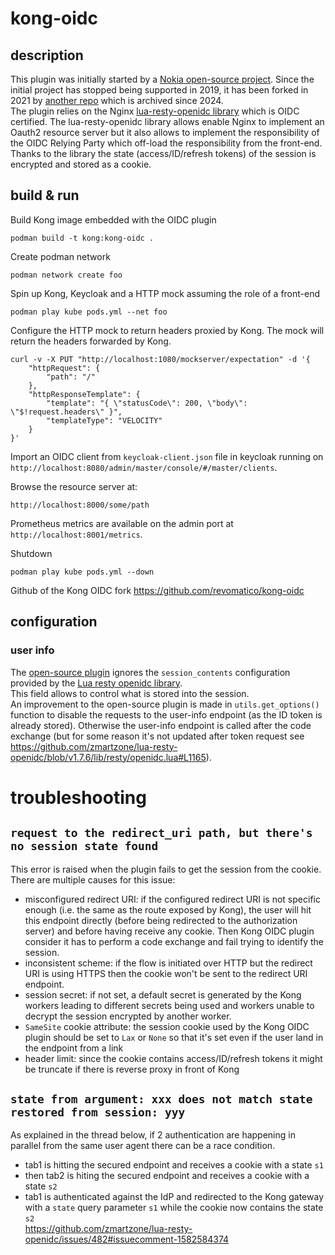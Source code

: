 # kong-oidc
## description
This plugin was initially started by a [Nokia open-source project](https://github.com/nokia/kong-oidc). Since the initial project has stopped being supported in 2019, it has been forked in 2021 by [another repo](https://github.com/revomatico/kong-oidc) which is archived since 2024.  
The plugin relies on the Nginx [lua-resty-openidc library](https://github.com/zmartzone/lua-resty-openidc) which is OIDC certified.
The lua-resty-openidc library allows enable Nginx to implement an Oauth2 resource server but it also allows to implement the responsibility of the OIDC Relying Party which off-load the responsibility from the front-end. Thanks to the library the state (access/ID/refresh tokens) of the session is encrypted and stored as a cookie.

## build & run
Build Kong image embedded with the OIDC plugin
```
podman build -t kong:kong-oidc .
```

Create podman network
```
podman network create foo
```

Spin up Kong, Keycloak and a HTTP mock assuming the role of a front-end
```
podman play kube pods.yml --net foo
```

Configure the HTTP mock to return headers proxied by Kong. The mock will return the headers forwarded by Kong.
```
curl -v -X PUT "http://localhost:1080/mockserver/expectation" -d '{
    "httpRequest": {
        "path": "/"
    },
    "httpResponseTemplate": {
        "template": "{ \"statusCode\": 200, \"body\": \"$!request.headers\" }",
        "templateType": "VELOCITY"
    }
}'
```

Import an OIDC client from `keycloak-client.json` file in keycloak running on `http://localhost:8080/admin/master/console/#/master/clients`.  

Browse the resource server at:
```
http://localhost:8000/some/path
```

Prometheus metrics are available on the admin port at `http://localhost:8001/metrics`.  

Shutdown
```
podman play kube pods.yml --down
```

Github of the Kong OIDC fork https://github.com/revomatico/kong-oidc

## configuration
### user info
The [open-source plugin](https://github.com/revomatico/kong-oidc) ignores the `session_contents` configuration provided by the [Lua resty openidc library](https://github.com/zmartzone/lua-resty-openidc/tree/v1.7.6?tab=readme-ov-file#sample-configuration-for-google-signin).  
This field allows to control what is stored into the session.  
An improvement to the open-source plugin is made in `utils.get_options()` function to disable the requests to the user-info endpoint (as the ID token is already stored). Otherwise the user-info endpoint is called after the code exchange (but for some reason it's not updated after token request see https://github.com/zmartzone/lua-resty-openidc/blob/v1.7.6/lib/resty/openidc.lua#L1165).

# troubleshooting
## `request to the redirect_uri path, but there's no session state found`
This error is raised when the plugin fails to get the session from the cookie.  
There are multiple causes for this issue:
- misconfigured redirect URI: if the configured redirect URI is not specific enough (i.e. the same as the route exposed by Kong), the user will hit this endpoint directly (before being redirected to the authorization server) and before having receive any cookie. Then Kong OIDC plugin consider it has to perform a code exchange and fail trying to identify the session.
- inconsistent scheme: if the flow is initiated over HTTP but the redirect URI is using HTTPS then the cookie won't be sent to the redirect URI endpoint.
- session secret: if not set, a default secret is generated by the Kong workers leading to different secrets being used and workers unable to decrypt the session encrypted by another worker.
- `SameSite` cookie attribute: the session cookie used by the Kong OIDC plugin should be set to `Lax` or `None` so that it's set even if the user land in the endpoint from a link
- header limit: since the cookie contains access/ID/refresh tokens it might be truncate if there is reverse proxy in front of Kong
## `state from argument: xxx does not match state restored from session: yyy`
As explained in the thread below, if 2 authentication are happening in parallel from the same user agent there can be a race condition.  
- tab1 is hitting the secured endpoint and receives a cookie with a state `s1`
- then tab2 is hiting the secured endpoint and receives a cookie with a state `s2`
- tab1 is authenticated against the IdP and redirected to the Kong gateway with a `state` query parameter `s1` while the cookie now contains the state `s2`   
https://github.com/zmartzone/lua-resty-openidc/issues/482#issuecomment-1582584374
